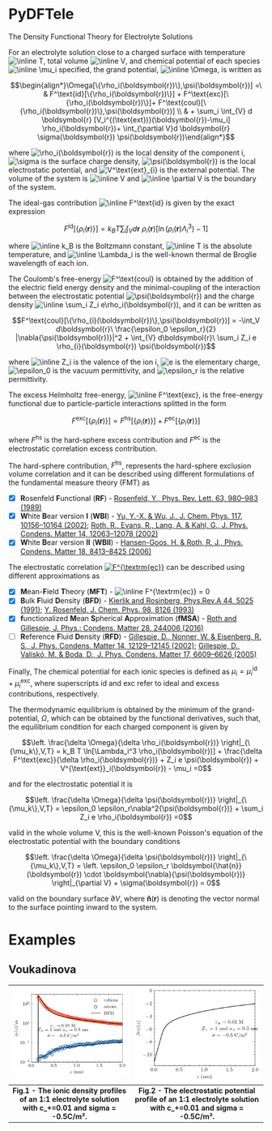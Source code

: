 # PyDFTele
The Density Functional Theory for Electrolyte Solutions

For an electrolyte solution close to a charged surface with temperature <img src="https://latex.codecogs.com/svg.image?\inline&space;T" title="\inline T" />, total volume <img src="https://latex.codecogs.com/svg.image?\inline&space;V" title="\inline V" />, and chemical potential of each species <img src="https://latex.codecogs.com/svg.image?\inline&space;\mu_i" title="\inline \mu_i" /> specified, the grand potential, <img src="https://latex.codecogs.com/svg.image?\inline&space;\Omega" title="\inline \Omega" />, is written as

$$\begin{align*}\Omega[\{\rho_i(\boldsymbol{r})\},\psi(\boldsymbol{r})] =\ & F^\text{id}[\{\rho_i(\boldsymbol{r})\}] + F^\text{exc}[\{\rho_i(\boldsymbol{r})\}]+ F^\text{coul}[\{\rho_i(\boldsymbol{r})\},\psi(\boldsymbol{r})] \\ & + \sum_i \int_{V} d \boldsymbol{r} [V_i^{(\text{ext})}(\boldsymbol{r})-\mu_i] \rho_i(\boldsymbol{r})+ \int_{\partial V}d \boldsymbol{r} \sigma(\boldsymbol{r}) \psi(\boldsymbol{r})\end{align*}$$

where <img src="https://latex.codecogs.com/svg.image?\rho_i(\boldsymbol{r})" title="\rho_i(\boldsymbol{r})" /> is the local density of the component i, <img src="https://latex.codecogs.com/svg.image?\sigma" title="\sigma" /> is the surface charge density, <img src="https://latex.codecogs.com/svg.image?\psi(\boldsymbol{r})" title="\psi(\boldsymbol{r})" /> is the local electrostatic potential, and <img src="https://latex.codecogs.com/svg.image?V^\text{ext}_{i}" title="V^\text{ext}_{i}" /> is the external potential. The volume of the system is <img src="https://latex.codecogs.com/svg.image?\inline&space;V&space;" title="\inline V " /> and <img src="https://latex.codecogs.com/svg.image?\inline&space;\partial&space;V&space;" title="\inline \partial V " /> is the boundary of the system. 

The ideal-gas contribution <img src="https://latex.codecogs.com/svg.image?\inline&space;F^\text{id}" title="\inline F^\text{id}" /> is given by the exact expression

$$F^\text{id}[\{\rho_i (\boldsymbol{r})\}] = k_B T\sum_i \int_{V} d\boldsymbol{r}\ \rho_i(\boldsymbol{r})[\ln(\rho_i (\boldsymbol{r})\Lambda_i^3)-1]$$

where <img src="https://latex.codecogs.com/svg.image?\inline&space;k_B" title="\inline k_B" /> is the Boltzmann constant, <img src="https://latex.codecogs.com/svg.image?\inline&space;T" title="\inline T" /> is the absolute temperature, and <img src="https://latex.codecogs.com/svg.image?\inline&space;\Lambda_i" title="\inline \Lambda_i" /> is the well-known thermal de Broglie wavelength of each ion.

The Coulomb's free-energy <img src="https://latex.codecogs.com/svg.image?F^\text{coul}" title="F^\text{coul}" /> is obtained by the addition of the electric field energy density and the minimal-coupling of the interaction between the electrostatic potential <img src="https://latex.codecogs.com/svg.image?\psi(\boldsymbol{r})" title="\psi(\boldsymbol{r})" /> and the charge density <img src="https://latex.codecogs.com/svg.image?\inline&space;\sum_i&space;Z_i&space;e\rho_i(\boldsymbol{r})" title="\inline \sum_i Z_i e\rho_i(\boldsymbol{r})" />, and it can be written as 

$$F^\text{coul}[\{\rho_{i}(\boldsymbol{r})\},\psi(\boldsymbol{r})] = -\int_V d\boldsymbol{r}\ \frac{\epsilon_0 \epsilon_r}{2} |\nabla{\psi(\boldsymbol{r})}|^2 + \int_{V} d\boldsymbol{r}\ \sum_i Z_i e \rho_{i}(\boldsymbol{r}) \psi(\boldsymbol{r})$$

where <img src="https://latex.codecogs.com/svg.image?\inline&space;Z_i" title="\inline Z_i" /> is the valence of the ion i, <img src="https://latex.codecogs.com/svg.image?e" title="e" /> is the elementary charge, <img src="https://latex.codecogs.com/svg.image?\epsilon_0" title="\epsilon_0" /> is the vacuum permittivity, and <img src="https://latex.codecogs.com/svg.image?\epsilon_r" title="\epsilon_r" /> is the relative permittivity.

The excess Helmholtz free-energy, <img src="https://latex.codecogs.com/svg.image?\inline&space;F^\text{exc}" title="\inline F^\text{exc}" />, is the free-energy functional due to particle-particle interactions splitted in the form

$$F^\text{exc}[\{\rho_i(\boldsymbol{r})\}] = F^\text{hs}[\{\rho_i(\boldsymbol{r})\}] + F^\text{ec}[\{\rho_i(\boldsymbol{r})\}]$$

where $F^{\textrm{hs}}$ is the hard-sphere excess contribution and $F^{\textrm{ec}}$ is the electrostatic correlation excess contribution. 

The hard-sphere contribution, $F^{\textrm{hs}}$, represents the hard-sphere exclusion volume correlation and it can be described using different formulations of the fundamental measure theory (FMT) as

- [x] **R**osenfeld **F**unctional (**RF**) - [Rosenfeld, Y., Phys. Rev. Lett. 63, 980–983 (1989)](https://link.aps.org/doi/10.1103/PhysRevLett.63.980)
- [x] **W**hite **B**ear version **I** (**WBI**) - [Yu, Y.-X. & Wu, J., J. Chem. Phys. 117, 10156–10164 (2002)](http://aip.scitation.org/doi/10.1063/1.1520530); [Roth, R., Evans, R., Lang, A. & Kahl, G., J. Phys. Condens. Matter 14, 12063–12078 (2002)](https://iopscience.iop.org/article/10.1088/0953-8984/14/46/313)
- [x] **W**hite **B**ear version **II** (**WBII**) - [Hansen-Goos, H. & Roth, R. J., Phys. Condens. Matter 18, 8413–8425 (2006)](https://iopscience.iop.org/article/10.1088/0953-8984/18/37/002)

The electrostatic correlation <a href="https://latex.codecogs.com/gif.latex?F%5E%5Ctext%7Bec%7D" target="_blank"><img src="https://latex.codecogs.com/gif.latex?F%5E%5Ctext%7Bec%7D" title="F^{\textrm{ec}}" /></a> can be described using different approximations as
- [x] **M**ean-**F**ield **T**heory (**MFT**) - <img src="https://latex.codecogs.com/svg.image?\inline&space;F^{\textrm{ec}}&space;=&space;0" title="\inline F^{\textrm{ec}} = 0" />
- [x] **B**ulk **F**luid **D**ensity (**BFD**) - [Kierlik and Rosinberg, Phys.Rev.A 44, 5025 (1991)](https://doi.org/10.1103/PhysRevA.44.5025); [Y. Rosenfeld, J. Chem. Phys. 98, 8126 (1993)](https://doi.org/10.1063/1.464569)
- [x] **f**unctionalized **M**ean **S**pherical **A**pproximation (**fMSA**) - [Roth and Gillespie, J. Phys.: Condens. Matter 28, 244006 (2016)](https://doi.org/10.1088/0953-8984/28/24/244006)
- [ ] **R**eference **F**luid **D**ensity (**RFD**) - [Gillespie, D., Nonner, W. & Eisenberg, R. S., J. Phys. Condens. Matter 14, 12129–12145 (2002)](https://iopscience.iop.org/article/10.1088/0953-8984/14/46/317); [Gillespie, D., Valiskó, M. & Boda, D., J. Phys. Condens. Matter 17, 6609–6626 (2005)](https://iopscience.iop.org/article/10.1088/0953-8984/17/42/002)

Finally, The chemical potential for each ionic species is defined as $\mu_i = \mu_i^\text{id} + \mu_i^\text{exc}$, where superscripts id and exc refer to ideal and excess contributions, respectively.

The thermodynamic equilibrium is obtained by the minimum of the grand-potential, $\Omega$, which can be obtained by the functional derivatives, such that, the equilibrium condition for each charged component is given by 

$$\left. \frac{\delta \Omega}{\delta \rho_i(\boldsymbol{r})} \right|_{\{\mu_k\},V,T} = k_B T \ln[\Lambda_i^3 \rho_i(\boldsymbol{r})] + \frac{\delta F^\text{exc}}{\delta \rho_i(\boldsymbol{r})} + Z_i e \psi(\boldsymbol{r}) + V^{\text{ext}}_i(\boldsymbol{r}) - \mu_i =0$$

and for the electrostatic potential it is 

$$\left. \frac{\delta \Omega}{\delta \psi(\boldsymbol{r})} \right|_{\{\mu_k\},V,T} = \epsilon_0 \epsilon_r\nabla^2{\psi(\boldsymbol{r})} + \sum_i Z_i e \rho_i(\boldsymbol{r}) =0$$

valid in the whole volume V, this is the well-known Poisson's equation of the electrostatic potential with the boundary conditions

$$\left. \frac{\delta \Omega}{\delta \psi(\boldsymbol{r})} \right|_{\{\mu_k\},V,T} = \left. \epsilon_0 \epsilon_r \boldsymbol{\hat{n}}(\boldsymbol{r}) \cdot \boldsymbol{\nabla}{\psi(\boldsymbol{r})} \right|_{\partial V} + \sigma(\boldsymbol{r}) = 0$$

valid on the boundary surface $\partial V$, where $\boldsymbol{\hat{n}}(\boldsymbol{r})$ is denoting the vector normal to the surface pointing inward to the system.

# Examples

## Voukadinova
|![Figure1](https://github.com/elvissoares/PyDFTele/blob/main/examples/ionprofile-electrolyte-Voukadinova2018-Fig5-Z%2B%3D1-rho%2B%3D0.01M.png)|![Figure2](https://github.com/elvissoares/PyDFTele/blob/main/examples/potential-electrolyte-Voukadinova2018-Fig5-Z%2B%3D1-rho%2B%3D0.01M.png)|
|:--:|:--:|
| <b>Fig.1 - The ionic density profiles of an 1:1 electrolyte solution with c_+=0.01 and sigma = -0.5C/m². </b>| <b>Fig.2 - The electrostatic potential profile of an 1:1 electrolyte solution with c_+=0.01 and sigma = -0.5C/m². </b>|